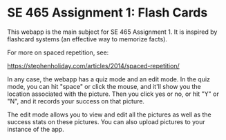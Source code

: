 # SE 465 Assignment 1: Flash Cards

This webapp is the main subject for SE 465 Assignment 1.  It is
inspired by flashcard systems (an effective way to memorize facts).

For more on spaced repetition, see:

https://stephenholiday.com/articles/2014/spaced-repetition/

In any case, the webapp has a quiz mode and an edit mode.  In the quiz
mode, you can hit "space" or click the mouse, and it'll show you the
location associated with the picture.  Then you click yes or no, or
hit "Y" or "N", and it records your success on that picture.

The edit mode allows you to view and edit all the pictures as well as
the success stats on these pictures. You can also upload pictures to
your instance of the app.